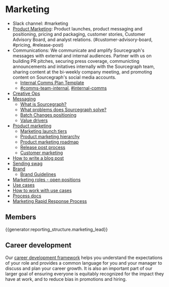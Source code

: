 # Marketing

- Slack channel: #marketing
- [Product Marketing](product-marketing/index.md): Product launches, product messaging and positioning, pricing and packaging, customer stories, Customer Advisory Board, and analyst relations. (#customer-advisory-board, #pricing, #release-post)
- Communications: We communicate and amplify Sourcegraph's messages with external and internal audiences. Partner with us on building PR pitches, securing press coverage, communicting announcements and initatives internally with the Sourcegraph team, sharing content at the bi-weekly company meeting, and promoting content on Sourcegraph's social media accounts.
  - [Internal Comms Plan Template](https://docs.google.com/document/d/1oIljeqkrJJQm4FCeOodHTFU4yb3RYTbn2HqemrSgz18/edit)
  - [#comms-team-internal](https://sourcegraph.slack.com/archives/C02Q5L62JEP), [#internal-comms](https://sourcegraph.slack.com/archives/C02K3HXGZTL)
- [Creative Ops](creative-ops.md)
- [Messaging](process/messaging.md)
  - [What is Sourcegraph?](process/messaging.md#sourcegraph-value-proposition)
  - [What problems does Sourcegraph solve?](process/messaging.md#what-problems-does-sourcegraph-solve)
  - [Batch Changes positioning](product-marketing/batch_changes_positioning.md)
  - [Value drivers](process/value-drivers.md)
- [Product marketing](product-marketing/index.md)
  - [Marketing launch tiers](product-marketing/marketing_launch_tiers.md)
  - [Product marketing hierarchy](product-marketing/product_marketing_hierarchy.md)
  - [Product marketing roadmap](product-marketing/product-marketing-roadmap.md)
  - [Release post process](product-marketing/release_post_process.md)
  - [Customer marketing](product-marketing/customer_marketing.md)
- [How to write a blog post](blog.md)
- [Sending swag](swag.md)
- [Brand](brand/index.md)
  - [Brand Guidelines](brand/brand_guidelines/index.md)
- [Marketing roles - open positions](https://sourcegraph.com/careers)
- [Use cases](../../strategy-goals/strategy/index.md#use-cases)
- [How to work with use cases](../../strategy-goals/strategy/working-with-use-cases.md)
- [Process docs](process/index.md)
- [Marketing Rapid Response Process](marketing_rapid_response_process/index.md)

## Members

{{generator:reporting_structure.marketing_lead}}

## Career development

Our [career development framework](https://docs.google.com/document/d/1MQiF1DY9io2znXXWnr3m9eudx--k3i1ST227z3pDu-w/edit) helps you understand the expectations of your role and provides a common language for you and your manager to discuss and plan your career growth. It is also an important part of our larger goal of ensuring everyone is equitably recognized for the impact they have at work, and to reduce bias in promotions and hiring.

